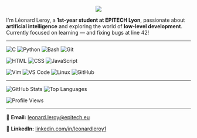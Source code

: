 <p align="center">
    <a href="https://github.com/DenverCoder1/readme-typing-svg">
        <img
            src="https://readme-typing-svg.demolab.com/?lines=EPITECH%20Student&font=Fira%20Code&center=true&width=440&height=45&color=f75c7e&vCenter=true&pause=1000&size=22"
        />
    </a>
</p>

I'm Léonard Leroy, a **1st-year student at EPITECH Lyon**, passionate about **artificial intelligence** and exploring the world of **low-level development**.  
Currently focused on learning — and fixing bugs at line 42!

---

![C](https://img.shields.io/badge/C-%2300599C.svg?style=flat&logo=c&logoColor=white)
![Python](https://img.shields.io/badge/Python-%2314354C.svg?style=flat&logo=python&logoColor=white)
![Bash](https://img.shields.io/badge/Bash-%234EAA25.svg?style=flat&logo=gnubash&logoColor=white)
![Git](https://img.shields.io/badge/Git-%23F05033.svg?style=flat&logo=git&logoColor=white)

![HTML](https://img.shields.io/badge/HTML-%23E34F26.svg?style=flat&logo=html5&logoColor=white)
![CSS](https://img.shields.io/badge/CSS-%231572B6.svg?style=flat&logo=css3&logoColor=white)
![JavaScript](https://img.shields.io/badge/JavaScript-%23F7DF1E.svg?style=flat&logo=javascript&logoColor=black)

![Vim](https://img.shields.io/badge/Vim-%2311AB00.svg?style=flat&logo=vim&logoColor=white)
![VS Code](https://img.shields.io/badge/VS%20Code-%23007ACC.svg?style=flat&logo=visual-studio-code&logoColor=white)
![Linux](https://img.shields.io/badge/Linux-%23FCC624.svg?style=flat&logo=linux&logoColor=black)
![GitHub](https://img.shields.io/badge/GitHub-%23121011.svg?style=flat&logo=github&logoColor=white)

---

![GitHub Stats](https://github-readme-stats.vercel.app/api?username=LeonardLeroy&show_icons=true&theme=radical&cache_seconds=1800)
![Top Languages](https://github-readme-stats.vercel.app/api/top-langs/?username=LeonardLeroy&layout=compact&theme=radical&cache_seconds=3600)

![Profile Views](https://komarev.com/ghpvc/?username=LeonardLeroy&color=blueviolet&style=flat)

---

📧 **Email:**  [leonard.leroy@epitech.eu](mailto:leonard.leroy@epitech.eu)

💼 **LinkedIn:**  [linkedin.com/in/leonardleroy1](https://www.linkedin.com/in/leonardleroy1)
